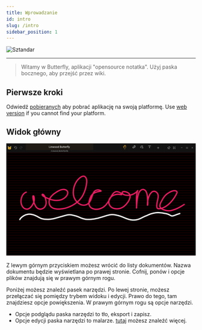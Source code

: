 ```yaml
---
title: Wprowadzanie
id: intro
slug: /intro
sidebar_position: 1
---
```



![Sztandar](/img/banner.png)

---

> Witamy w Butterfly, aplikacji "opensource notatka". Użyj paska bocznego, aby przejść przez wiki.

## Pierwsze kroki

Odwiedź [pobieranych](/downloads) aby pobrać aplikację na swoją platformę. Use [web version](https://v1.web.butterfly.linwood.dev) if you cannot find your platform.

## Widok główny

![Widok główny](main.png)

Z lewym górnym przyciskiem możesz wrócić do listy dokumentów. Nazwa dokumentu będzie wyświetlana po prawej stronie. Cofnij, ponów i opcje plików znajdują się w prawym górnym rogu.

Poniżej możesz znaleźć pasek narzędzi. Po lewej stronie, możesz przełączać się pomiędzy trybem widoku i edycji. Prawo do tego, tam znajdziesz opcje powiększenia. W prawym górnym rogu są opcje narzędzi.

- Opcje podglądu paska narzędzi to tło, eksport i zapisz.
- Opcje edycji paska narzędzi to malarze. [tutaj](background) możesz znaleźć więcej.
